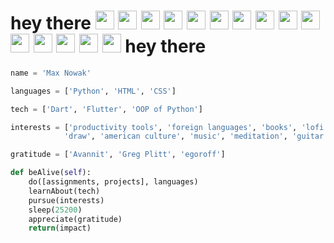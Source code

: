 <h1>
  hey there
  <img src="https://media3.giphy.com/media/CaiVJuZGvR8HK/giphy.gif?cid=ecf05e47y4jcyi3pmpd067l9lmk2738tqxo6mzghlmr0ggk0&rid=giphy.gif&ct=g" width="30px"/>
  <img src="https://media3.giphy.com/media/CaiVJuZGvR8HK/giphy.gif?cid=ecf05e47y4jcyi3pmpd067l9lmk2738tqxo6mzghlmr0ggk0&rid=giphy.gif&ct=g" width="30px"/>
  <img src="https://media3.giphy.com/media/CaiVJuZGvR8HK/giphy.gif?cid=ecf05e47y4jcyi3pmpd067l9lmk2738tqxo6mzghlmr0ggk0&rid=giphy.gif&ct=g" width="30px"/>
  <img src="https://media3.giphy.com/media/CaiVJuZGvR8HK/giphy.gif?cid=ecf05e47y4jcyi3pmpd067l9lmk2738tqxo6mzghlmr0ggk0&rid=giphy.gif&ct=g" width="30px"/>
  <img src="https://media3.giphy.com/media/CaiVJuZGvR8HK/giphy.gif?cid=ecf05e47y4jcyi3pmpd067l9lmk2738tqxo6mzghlmr0ggk0&rid=giphy.gif&ct=g" width="30px"/>
  <img src="https://media3.giphy.com/media/CaiVJuZGvR8HK/giphy.gif?cid=ecf05e47y4jcyi3pmpd067l9lmk2738tqxo6mzghlmr0ggk0&rid=giphy.gif&ct=g" width="30px"/>
    <img src="https://media3.giphy.com/media/CaiVJuZGvR8HK/giphy.gif?cid=ecf05e47y4jcyi3pmpd067l9lmk2738tqxo6mzghlmr0ggk0&rid=giphy.gif&ct=g" width="30px"/>
  <img src="https://media3.giphy.com/media/CaiVJuZGvR8HK/giphy.gif?cid=ecf05e47y4jcyi3pmpd067l9lmk2738tqxo6mzghlmr0ggk0&rid=giphy.gif&ct=g" width="30px"/>
  <img src="https://media3.giphy.com/media/CaiVJuZGvR8HK/giphy.gif?cid=ecf05e47y4jcyi3pmpd067l9lmk2738tqxo6mzghlmr0ggk0&rid=giphy.gif&ct=g" width="30px"/>
  <img src="https://media3.giphy.com/media/CaiVJuZGvR8HK/giphy.gif?cid=ecf05e47y4jcyi3pmpd067l9lmk2738tqxo6mzghlmr0ggk0&rid=giphy.gif&ct=g" width="30px"/>
  <img src="https://media3.giphy.com/media/CaiVJuZGvR8HK/giphy.gif?cid=ecf05e47y4jcyi3pmpd067l9lmk2738tqxo6mzghlmr0ggk0&rid=giphy.gif&ct=g" width="30px"/>
  <img src="https://media3.giphy.com/media/CaiVJuZGvR8HK/giphy.gif?cid=ecf05e47y4jcyi3pmpd067l9lmk2738tqxo6mzghlmr0ggk0&rid=giphy.gif&ct=g" width="30px"/>
    <img src="https://media3.giphy.com/media/CaiVJuZGvR8HK/giphy.gif?cid=ecf05e47y4jcyi3pmpd067l9lmk2738tqxo6mzghlmr0ggk0&rid=giphy.gif&ct=g" width="30px"/>
  <img src="https://media3.giphy.com/media/CaiVJuZGvR8HK/giphy.gif?cid=ecf05e47y4jcyi3pmpd067l9lmk2738tqxo6mzghlmr0ggk0&rid=giphy.gif&ct=g" width="30px"/>
    <img src="https://media3.giphy.com/media/CaiVJuZGvR8HK/giphy.gif?cid=ecf05e47y4jcyi3pmpd067l9lmk2738tqxo6mzghlmr0ggk0&rid=giphy.gif&ct=g" width="30px"/>
  hey there
</h1>

``` python
name = 'Max Nowak'

languages = ['Python', 'HTML', 'CSS']

tech = ['Dart', 'Flutter', 'OOP of Python']

interests = ['productivity tools', 'foreign languages', 'books', 'lofi',
            'draw', 'american culture', 'music', 'meditation', 'guitar']

gratitude = ['Avannit', 'Greg Plitt', 'egoroff']

def beAlive(self):
    do([assignments, projects], languages)
    learnAbout(tech)
    pursue(interests)
    sleep(25200)
    appreciate(gratitude)
    return(impact)
```



